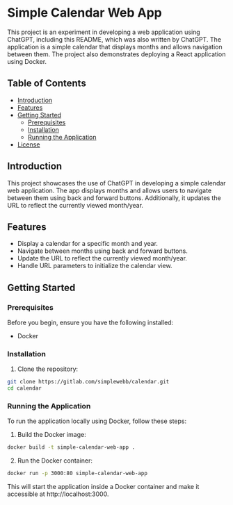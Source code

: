 # Simple Calendar Web App

This project is an experiment in developing a web application using ChatGPT, including this README, which was also
written by ChatGPT. The application is a simple calendar that displays months and allows navigation between them. The
project also demonstrates deploying a React application using Docker.

## Table of Contents

- [Introduction](#introduction)
- [Features](#features)
- [Getting Started](#getting-started)
  - [Prerequisites](#prerequisites)
  - [Installation](#installation)
  - [Running the Application](#running-the-application)
- [License](#license)

## Introduction

This project showcases the use of ChatGPT in developing a simple calendar web application. The app displays months and
allows users to navigate between them using back and forward buttons. Additionally, it updates the URL to reflect the
currently viewed month/year.

## Features

- Display a calendar for a specific month and year.
- Navigate between months using back and forward buttons.
- Update the URL to reflect the currently viewed month/year.
- Handle URL parameters to initialize the calendar view.

## Getting Started

### Prerequisites

Before you begin, ensure you have the following installed:

- Docker

### Installation

1. Clone the repository:

```bash
git clone https://gitlab.com/simplewebb/calendar.git
cd calendar
```

### Running the Application

To run the application locally using Docker, follow these steps:

1. Build the Docker image:

```bash
docker build -t simple-calendar-web-app .
```

2. Run the Docker container:

```bash
docker run -p 3000:80 simple-calendar-web-app
```

This will start the application inside a Docker container and make it accessible at http://localhost:3000.
